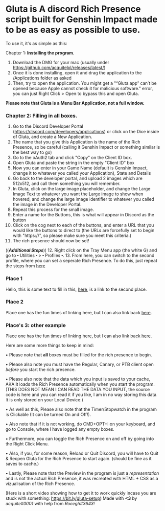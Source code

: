  # Gluta is A discord Rich Presence script built for Genshin Impact made to be as easy as possible to use.


 To use it, it's as simple as this:

Chapter 1: **Installing the program**.
 1. Download the DMG for your mac (usually under https://github.com/acquitelol/releases/latest/)
 2. Once it is done installing, open it and drag the application to the /Applications folder as asked
 3. Then, try to open the application. You might get a "“Gluta.app” can’t be opened because Apple cannot check it for malicious software." error, you can just Right Click > Open to bypass this and open Gluta.

**Please note that Gluta is a Menu Bar Application, not a full window.**

### Chapter 2: **Filling in all boxes**.

 1. Go to the Discord Developer Portal (https://discord.com/developers/applications) or click on the Dice inside of Gluta, and create a New Application.
 2. The name that you give this Application is the name of the Rich Presence, so be careful (calling it Genshin Impact or something similar is the best way to go)
 3. Go to the oAuth2 tab and click "Copy" on the Client ID box.
 4. Open Gluta and paste the string in the empty "Client ID" box
 5. Now you can enter in your Game Name (default is Genshin Impact, change it to whatever you called your Application), State and Details
 6. Go back to the developer portal, and upload 2 images which are 512x512, and call them something you will remember.
 7. In Gluta, click on the large image placeholder, and change the Large Image Text to whatever you want the Large image to show when hovered, and change the large image identifier to whatever you called the image in the Developer Portal.
 8. Repeat this process for the small image.
 9. Enter a name for the Buttons, this is what will appear in Discord as the button
 10. Click on the cog next to each of the buttons, and enter a URL that you would like the buttons to direct to (the URLs are forcefully set to begin with "https://", so please make sure you meet this criteria.)
 11. The rich presence should now be set!
 
 ((***Additional Steps***))
 12. Right click on the Tray Menu app (the white G) and go to ╸Utilities╺ > ╸Profiles╺.
 13. From here, you can switch to the second profile, where you can set a seperate Rich Presence. To do this, just repeat the steps from [here](#chapter-2-filling-in-all-boxes)

### Place 1

Hello, this is some text to fill in this, [here](#place-2), is a link to the second place.

### Place 2

Place one has the fun times of linking here, but I can also link back [here](#place-1).

### Place's 3: other example

Place one has the fun times of linking here, but I can also link back [here](#places-3-other-example).


 Here are some more things to keep in mind:
 
 • Please note that **all** boxes must be filled for the rich presence to begin.

 • Please also note you must have the Regular, Canary, or PTB client open *before* you start the rich presence.

 • Please also note that the data which you input is saved to your cache, AKA it loads the Rich Presence automatically when you start the program.
   (THIS DOES NOT MEAN I CAN READ THE DATA YOU INPUT, the source code is here and you can read it if you like, I am in no way storing this data. It is
    only stored on your Local Device.)

 • As well as this, Please also note that the Timer/Stopwatch in the program is Clickable (It can be turned On and Off!).
 
 • Also note that if it is not working, do CMD+OPT+I on your keyboard, and go to Console, where I have logged any empty boxes.

 • Furthermore, you can toggle the Rich Presence on and off by going into the Right Click Menu.
 
 • Also, if you, for some reason, Reload or Quit Discord, you will have to Quit & Reopen Gluta for the Rich Presence to start again. (should be fine as it saves to cache.)

 • Lastly, Please note that the Preview in the program is just a *representation* and is not the actual Rich Presence, it was recreated with HTML + CSS
 as a vizualisation of the Rich Presence.
 

(Here is a short video showing how to get it to work quickly incase you are stuck with something: https://bit.ly/gluta-setup)
Made with **<3** by *acquite#0001* with help from *Roeegh#3643*!
